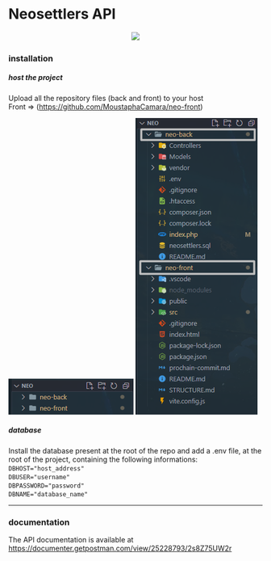 
# Neosettlers API 
<div align="center">
<img  src="https://cdn-icons-png.flaticon.com/512/4180/4180907.png" width="100px">
</div>

### installation
##### host the project
Upload all the repository files (back and front) to your host</br>
Front => (https://github.com/MoustaphaCamara/neo-front)

<img src="/src/img/image1.png">
<img src="/src/img/image2.png">

##### database
Install the database present at the root of the repo and add a .env file, at the root of the project,  containing the following informations:
`DBHOST="host_address"`
</br>
`DBUSER="username"`
</br>
`DBPASSWORD="password"`
</br>
`DBNAME="database_name"`

---
### documentation
The API documentation is available at https://documenter.getpostman.com/view/25228793/2s8Z75UW2r


